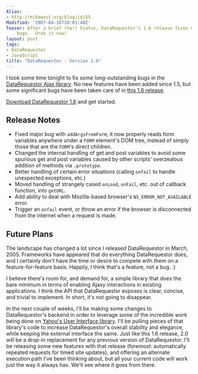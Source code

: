 ```yaml
---
Alias:
- http://mikewest.org/blog/id/55
Modified: '2007-04-16T20:01:40Z'
Teaser: After a brief (ha!) hiatus, DataRequestor's 1.6 release fixes many outstanding
    bugs.  Grab it now!
layout: post
tags:
- DataRequestor
- JavaScript
title: "DataRequestor - Version 1.6"
---
```

I took some time tonight to fix some long-outstanding bugs in the [DataRequestor Ajax library][datarequestor].  No new features have been added since 1.5, but some significant bugs have been taken care of in [this 1.6 release][download].

[Download DataRequestor 1.6][download] and get started.

## Release Notes ##

*   Fixed major bug with `addArgsFromForm`; it now properly reads form variables anywhere under a `FORM` element's DOM tree, instead of simply those that are the `FORM`'s direct children.
*   Changed the internal handling of get and post variables to avoid some spurious get and post variables caused by other scripts' overzealous addition of methods via `.prototype`.
*   Better handling of certain error situations (calling `onfail` to handle unexpected exceptions, etc.)
*   Moved handling of strangely cased `onLoad`, `onFail`, etc. out of callback function, into `getURL`.
*   Add ability to deal with Mozilla-based browser's `NS_ERROR_NOT_AVAILABLE` error.
*   Trigger an `onfail` event, or throw an error if the browser is disconnected from the internet when a request is made.

## Future Plans ##

The landscape has changed a lot since I released DataRequestor in March, 2005.  Frameworks have appeared that do everything DataRequestor does, and I certainly don't have the time or desire to compete with them on a feature-for-feature basis.  Happily, I think that's a feature, not a bug.  :)

I believe there's room for, and demand for, a simple library that does the bare minimum in terms of enabling Ajaxy interactions in existing applications.  I think the API that DataRequestor exposes is clear, concise, and trivial to implement.  In short, it's not going to disappear.

In the next couple of weeks, I'll be making some changes to DataRequestor's backend in order to leverage some of the incredible work being done on [Yahoo's User Interface library][yui].  I'll be pulling pieces of that library's code to increase DataRequestor's overall stability and elegance, while keeping the external interface the same.  Just like this 1.6 release, 2.0 will be a drop-in replacement for any previous version of DataRequestor.  I'll be releasing some new features with that release (foremost: automatically repeated requests for timed site updates), and offering an alternate execution path I've been thinking about, but all your current code will work just the way it always has.  We'll see where it goes from there.

[datarequestor]: http://mikewest.org/archive/datarequestor/
[download]: http://mikewest.org/file_download/10
[yui]: http://developer.yahoo.com/yui/